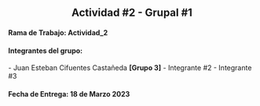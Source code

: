 <h2 align="center">Actividad #2 - Grupal #1</h2>

<h4>Rama de Trabajo: Actividad_2</h4>

<h4>Integrantes del grupo:</h4> 
 - Juan Esteban Cifuentes Castañeda <b>[Grupo 3]</b>
 - Integrante #2
 - Integrante #3

<h4>Fecha de Entrega: 18 de Marzo 2023</h4> 
